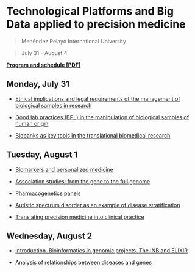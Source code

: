 # Technological Platforms and Big Data applied to precision medicine

> Menéndez Pelayo International University

> July 31 - August 4


**[Program and schedule [PDF]](http://www.uimp.es/uxxiconsultas/ficheros/8/41429Definitivo.2.63HG.pdf)**

## Monday, July 31

- [Ethical implications and legal requirements of the management of biological samples in research](01_ethical_implications.md)

- [Good lab practices (BPL) in the manipulation of biological samples of human origin](02_good_lab_practices.md)

- [Biobanks as key tools in the translational biomedical research](03_translational_biobanks.md)

## Tuesday, August 1

- [Biomarkers and personalized medicine](04_biomarkers.md)

- [Association studies: from the gene to the full genome](05_association_studies.md)

- [Pharmacogenetics panels](06_pharmacogenetics_panels.md)

- [Autistic spectrum disorder as an example of disease stratification](07_autistic.md)

- [Translating precision medicine into clinical practice](08_translating_precision.md)

## Wednesday, August 2

- [Introduction. Bioinformatics in genomic projects. The INB and ELIXIR](09_bioinfromatics_projects.md)

- [Analysis of relationships between diseases and genes](11_disease_genes.md)
